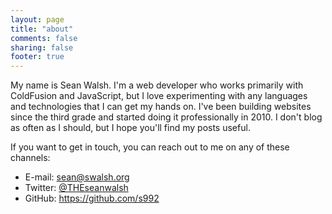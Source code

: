 ```yaml
---
layout: page
title: "about"
comments: false
sharing: false
footer: true
---
```


My name is Sean Walsh. I'm a web developer who works primarily with ColdFusion and JavaScript, but I love experimenting with any languages and technologies that I can get my hands on. I've been building websites since the third grade and started doing it professionally in 2010. I don't blog as often as I should, but I hope you'll find my posts useful.

If you want to get in touch, you can reach out to me on any of these channels:

 - E-mail: sean@swalsh.org
 - Twitter: [@THEseanwalsh](https://twitter.com/THEseanwalsh)
 - GitHub: https://github.com/s992